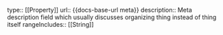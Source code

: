 type:: [[Property]]
url:: {{docs-base-url meta}}
description:: Meta description field which usually discusses organizing thing instead of thing itself
rangeIncludes:: [[String]]
